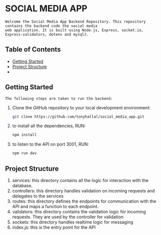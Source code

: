 # SOCIAL MEDIA APP

    Welcome the Social Media App Backend Repository. This repository contains the backend code the social media
    web application. It is built using Node.js, Express, socket.io, Express-validators, dotenv and mysql2.

## Table of Contents

- [Getting Started](#getting-started)
- [Project Structure](#project-structure)
-

## Getting Started

    The following steps are taken to run the backend:

1. Clone the GitHub repository to your local development environment:

    ```bash 
    git clone https://github.com/tonyhallal/social_media_app.git
    ```

2. to install all the dependencies, RUN:

    ```bash
    npm install
    ```

3. to listen to the API on port 3001, RUN:

    ```bash
    npm run dev
    ```


## Project Structure

1. services: this directory contains all the logic for interaction with the database.
2. controllers: this directory handles validation on incoming requests and delegates to the services
3. routes: this directory defines the endpoints for communication with the API and maps a function to each endpoint.
4. validators: this directory contains the validation logic for incoming requests. They are used by the controller for validation
5. sockets: this directory handles realtime logic for messaging
6. index.js: this is the entry point for the API
